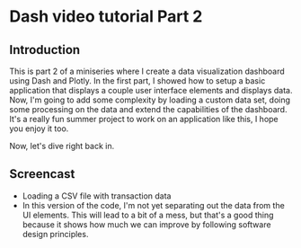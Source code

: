 # Dash video tutorial Part 2

## Introduction

This is part 2 of a miniseries where I create a data visualization dashboard using Dash and Plotly. In the first part, I showed how to setup a basic application that displays a couple user interface elements and displays data. Now, I'm going to add some complexity by loading a custom data set, doing some processing on the data and extend the capabilities of the dashboard. It's a really fun summer project to work on an application like this, I hope you enjoy it too.

Now, let's dive right back in.

## Screencast

- Loading a CSV file with transaction data
- In this version of the code, I'm not yet separating out the data from the UI elements. This will lead to a bit of a mess, but that's a good thing because it shows how much we can improve by following software design principles.
